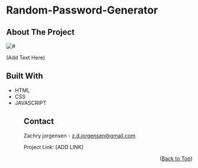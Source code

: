 # Random-Password-Generator

<!-- ABOUT THE PROJECT -->
## About The Project

<img src="#"
alt="#" height="#">

(Add Text Here)

<!-- BUILT WITH -->
## Built With

<ul>
    <li> HTML
    <li> CSS
    <li> JAVASCRIPT
<ul>

<!-- CONTACT -->
## Contact

Zachry jorgensen - z.d.jorgensen@gmail.com

Project Link: [ADD LINK]

<p align="right">(<a href="#top">Back to Top</a>)</p>